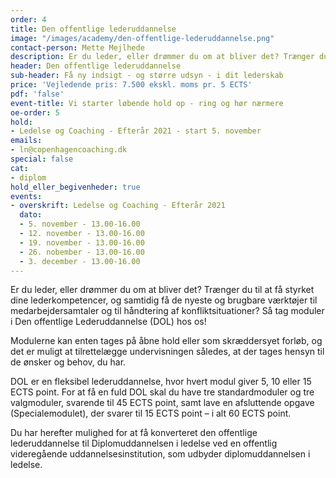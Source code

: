 ```yaml
---
order: 4
title: Den offentlige lederuddannelse
image: "/images/academy/den-offentlige-lederuddannelse.png"
contact-person: Mette Mejlhede
description: Er du leder, eller drømmer du om at bliver det? Trænger du til at få styrket dine lederkompetencer, og samtidig få de nyeste og brugbare værktøjer til medarbejdersamtaler og til håndtering af konfliktsituationer?
header: Den offentlige lederuddannelse
sub-header: Få ny indsigt - og større udsyn - i dit lederskab
price: 'Vejledende pris: 7.500 ekskl. moms pr. 5 ECTS'
pdf: 'false'
event-title: Vi starter løbende hold op - ring og hør nærmere
oe-order: 5
hold:
- Ledelse og Coaching - Efterår 2021 - start 5. november
emails:
- ln@copenhagencoaching.dk
special: false
cat:
- diplom
hold_eller_begivenheder: true
events:
- overskrift: Ledelse og Coaching - Efterår 2021
  dato:
  - 5. november - 13.00-16.00
  - 12. november - 13.00-16.00
  - 19. november - 13.00-16.00
  - 26. nobember - 13.00-16.00
  - 3. december - 13.00-16.00
---
```


Er du leder, eller drømmer du om at bliver det? Trænger du til at få styrket dine lederkompetencer, og samtidig få de nyeste og brugbare værktøjer til medarbejdersamtaler og til håndtering af konfliktsituationer? Så tag moduler i Den offentlige Lederuddannelse (DOL) hos os!

Modulerne kan enten tages på åbne hold eller som skræddersyet forløb, og det er muligt at tilrettelægge undervisningen således, at der tages hensyn til de ønsker og behov, du har.

DOL er en fleksibel lederuddannelse, hvor hvert modul giver 5, 10 eller 15 ECTS point. For at få en fuld DOL skal du have tre standardmoduler og tre valgmoduler, svarende til 45 ECTS point, samt lave en afsluttende opgave (Specialemodulet), der svarer til 15 ECTS point – i alt 60 ECTS point.

Du har herefter mulighed for at få konverteret den offentlige lederuddannelse til Diplomuddannelsen i ledelse ved en offentlig videregående uddannelsesinstitution, som udbyder diplomuddannelsen i ledelse.